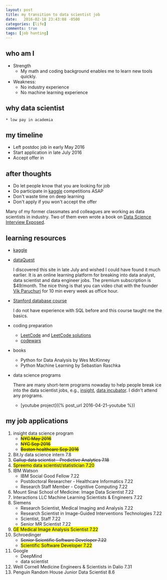 ```yaml
---
layout: post
title: my transition to data scientist job 
date:   2016-02-18 23:43:08 -0500
categories: [life]
comments: true
tags: [job hunting]
---
```


## who am I 

* Strength
    * My math and coding background enables me to learn new tools quickly.
* Weakness:
    * No industry experience
    * No machine learning experience

## why data scientist

    * low pay in academia

## my timeline 

* Left postdoc job in early May 2016
* Start application in late July 2016
* Accept offer  in 

## after thoughts

* Do let people know that you are looking for job
* Do participate in [kaggle][1] competitions ASAP
* Don't waste time on deep learning 
* Don't apply if you won't accept the offer 

Many of my former classmates and colleagues are working as data scientists in industry. Two of them even wrote a book on [Data Science Interview Exposed](https://www.amazon.com/Science-Interviews-Exposed-Yanping-Huang/dp/1511977485).

## learning resources

* [kaggle][1]

* [dataQuest](https://www.dataquest.io)
    
    I discovered this site in late July and wished I could have found it much earlier. 
    It is an online learning platform for breaking into data analyst, data scientist and data engineer jobs. The premium subscription is $49/month. 
    The nice thing is that you can video chat with the founder [Vik Paruchuri](http://www.vikparuchuri.com) for 10 min every week as office hour.
* [Stanford database course](https://lagunita.stanford.edu/courses/DB/2014/SelfPaced/about)

    I do not have experience with SQL before and this course taught me the basics.
* coding preparation
    * [LeetCode](https://leetcode.com) and [LeetCode solutions](https://lefttree.gitbooks.io/leetcode-categories/content/index.html)
    * [codewars](http://codewars.com) 

* books
    * Python for Data Analysis by Wes McKinney
    * Python Machine Learning by Sebastian Raschka
* data science programs

    There are many short-term programs nowaday to help people break ice into the data scientist jobs, 
    e.g., [insight](http://insightdatascience.com), [data incubator](https://www.thedataincubator.com/). I didn't attend any programs. 

    * [youtube project]({% post_url 2016-04-21-youtube %})

## my job applications 

1. insight data science program
    * ~~<mark>NYC May 2016</mark>~~ 
    * ~~<mark>NYC Sep 2016</mark>~~
    * ~~<mark>Boston healthcare Sep 2016</mark>~~
2. Bit.ly data science intern  7.8
5. ~~Gallup data scientist - Predictive Analytics 7.18~~
6. <mark>Spreemo data scientist/statistician 7.20</mark>
7. IBM Watson
    * IBM Social Good Fellow 7.22
    * Postdoctoral Researcher - Healthcare Informatics 7.22
    * Research Staff Member - Cognitive Computing 7.22
11. Mount Sinai School of Medicine: Image Data Scientist 7.22
12. Interactions LLC Machine Learning Scientists & Engineers 7.22
10. Siemens 
    * Research Scientist, Medical Imaging and Analysis 7.22
    * Research Scientist in Image-Guided Interventions Technologies 7.22
    * Scientist, Staff 7.22
    * Senior MR Scientist 7.22
18. <mark>GE Medical Image Analysis Scientist 7.22</mark>
13. Schroedinger 
    * ~~Senior Scientific Software Developer 7.22~~
    * <mark>Scientific Software Developer 7.22</mark>
1. Google 
    * DeepMind
    * data scientist
1. Weill Cornell Medicine Engineers & Scientists in Dalio 7.31
2. Penguin Random House Junior Data Scientist 8.6


[1]: http://www.kaggle.com



